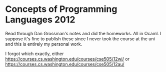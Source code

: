 Concepts of Programming Languages 2012
======================================

Read through Dan Grossman's notes and did the homeworks. All in Ocaml.
I suppose it's fine to publish these since I never took the course at 
the uni and this is entirely my personal work.

I forgot which exactly, either https://courses.cs.washington.edu/courses/cse505/12wi/ or https://courses.cs.washington.edu/courses/cse505/12au/
